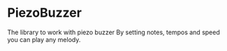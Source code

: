 # PiezoBuzzer
The library to work with piezo buzzer
By setting notes, tempos and speed you can play any melody.  
